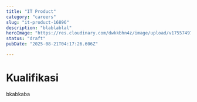 ```yaml
---
title: "IT Product"
category: "careers"
slug: "it-product-16896"
description: "blablablal"
heroImage: "https://res.cloudinary.com/dwkkbhn4z/image/upload/v1755749735/uploads/sdwxd5x4q2ty64uzkbm4.jpg"
status: "draft"
pubDate: "2025-08-21T04:17:26.606Z"

---
```


# Kualifikasi
bkabkaba
